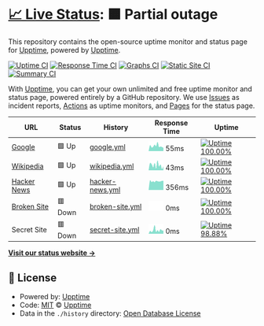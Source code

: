 # [📈 Live Status](https://upptime.github.io/upptime): <!--live status--> **🟧 Partial outage**

This repository contains the open-source uptime monitor and status page for [Upptime](https://upptime.js.org), powered by [Upptime](https://github.com/upptime/upptime).

[![Uptime CI](https://github.com/koj-co/upptime/workflows/Uptime%20CI/badge.svg)](https://github.com/koj-co/upptime/actions?query=workflow%3A%22Uptime+CI%22)
[![Response Time CI](https://github.com/koj-co/upptime/workflows/Response%20Time%20CI/badge.svg)](https://github.com/koj-co/upptime/actions?query=workflow%3A%22Response+Time+CI%22)
[![Graphs CI](https://github.com/koj-co/upptime/workflows/Graphs%20CI/badge.svg)](https://github.com/koj-co/upptime/actions?query=workflow%3A%22Graphs+CI%22)
[![Static Site CI](https://github.com/koj-co/upptime/workflows/Static%20Site%20CI/badge.svg)](https://github.com/koj-co/upptime/actions?query=workflow%3A%22Static+Site+CI%22)
[![Summary CI](https://github.com/koj-co/upptime/workflows/Summary%20CI/badge.svg)](https://github.com/koj-co/upptime/actions?query=workflow%3A%22Summary+CI%22)

With [Upptime](https://upptime.js.org), you can get your own unlimited and free uptime monitor and status page, powered entirely by a GitHub repository. We use [Issues](https://github.com/upptime/upptime/issues) as incident reports, [Actions](https://github.com/upptime/upptime/actions) as uptime monitors, and [Pages](https://upptime.github.io/upptime) for the status page.

<!--start: status pages-->
<!-- This summary is generated by Upptime (https://github.com/upptime/upptime) -->
<!-- Do not edit this manually, your changes will be overwritten -->

| URL                                             | Status  | History                                                                                          | Response Time                                                                    | Uptime                                                                                                                                                                                                                     |
| ----------------------------------------------- | ------- | ------------------------------------------------------------------------------------------------ | -------------------------------------------------------------------------------- | -------------------------------------------------------------------------------------------------------------------------------------------------------------------------------------------------------------------------- |
| [Google](https://www.google.com)                | 🟩 Up   | [google.yml](https://github.com/ricardomaia/upptime/commits/master/history/google.yml)           | <img alt="Response time graph" src="./graphs/google.png" height="20"> 55ms       | [![Uptime 100.00%](https://img.shields.io/endpoint?url=https%3A%2F%2Fraw.githubusercontent.com%2Fricardomaia%2Fupptime%2Fmaster%2Fapi%2Fgoogle%2Fuptime.json)](https://upptime.github.io/upptime/history/google)           |
| [Wikipedia](https://en.wikipedia.org)           | 🟩 Up   | [wikipedia.yml](https://github.com/ricardomaia/upptime/commits/master/history/wikipedia.yml)     | <img alt="Response time graph" src="./graphs/wikipedia.png" height="20"> 43ms    | [![Uptime 100.00%](https://img.shields.io/endpoint?url=https%3A%2F%2Fraw.githubusercontent.com%2Fricardomaia%2Fupptime%2Fmaster%2Fapi%2Fwikipedia%2Fuptime.json)](https://upptime.github.io/upptime/history/wikipedia)     |
| [Hacker News](https://news.ycombinator.com)     | 🟩 Up   | [hacker-news.yml](https://github.com/ricardomaia/upptime/commits/master/history/hacker-news.yml) | <img alt="Response time graph" src="./graphs/hacker-news.png" height="20"> 356ms | [![Uptime 100.00%](https://img.shields.io/endpoint?url=https%3A%2F%2Fraw.githubusercontent.com%2Fricardomaia%2Fupptime%2Fmaster%2Fapi%2Fhacker-news%2Fuptime.json)](https://upptime.github.io/upptime/history/hacker-news) |
| [Broken Site](https://thissitedoesnotexist.com) | 🟥 Down | [broken-site.yml](https://github.com/ricardomaia/upptime/commits/master/history/broken-site.yml) | <img alt="Response time graph" src="./graphs/broken-site.png" height="20"> 0ms   | [![Uptime 100.00%](https://img.shields.io/endpoint?url=https%3A%2F%2Fraw.githubusercontent.com%2Fricardomaia%2Fupptime%2Fmaster%2Fapi%2Fbroken-site%2Fuptime.json)](https://upptime.github.io/upptime/history/broken-site) |
| Secret Site                                     | 🟥 Down | [secret-site.yml](https://github.com/ricardomaia/upptime/commits/master/history/secret-site.yml) | <img alt="Response time graph" src="./graphs/secret-site.png" height="20"> 0ms   | [![Uptime 98.88%](https://img.shields.io/endpoint?url=https%3A%2F%2Fraw.githubusercontent.com%2Fricardomaia%2Fupptime%2Fmaster%2Fapi%2Fsecret-site%2Fuptime.json)](https://upptime.github.io/upptime/history/secret-site)  |

<!--end: status pages-->

[**Visit our status website →**](https://upptime.github.io/upptime)

## 📄 License

- Powered by: [Upptime](https://github.com/upptime/upptime)
- Code: [MIT](./LICENSE) © [Upptime](https://upptime.js.org)
- Data in the `./history` directory: [Open Database License](https://opendatacommons.org/licenses/odbl/1-0/)
